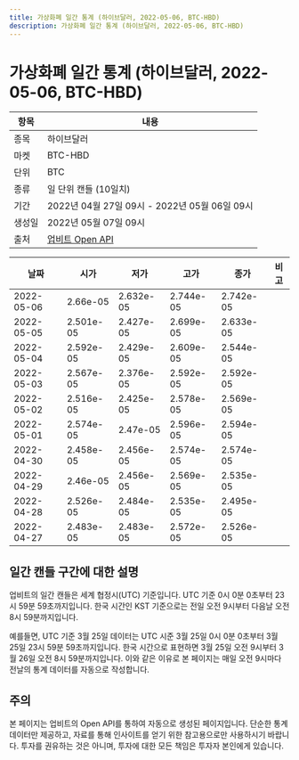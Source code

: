 ```yaml
---
title: 가상화폐 일간 통계 (하이브달러, 2022-05-06, BTC-HBD)
description: 가상화폐 일간 통계 (하이브달러, 2022-05-06, BTC-HBD)
---
```



가상화폐 일간 통계 (하이브달러, 2022-05-06, BTC-HBD)
===

|항목|내용|
|--|--|
|종목|하이브달러|
|마켓|BTC-HBD|
|단위|BTC|
|종류|일 단위 캔들 (10일치)|
|기간|2022년 04월 27일 09시 - 2022년 05월 06일 09시|
|생성일|2022년 05월 07일 09시|
|출처|[업비트 Open API](https://docs.upbit.com)|


|날짜|시가|저가|고가|종가|비고|
|--|--|--|--|--|--|
|2022-05-06|2.66e-05|2.632e-05|2.744e-05|2.742e-05|    |
|2022-05-05|2.501e-05|2.427e-05|2.699e-05|2.633e-05|    |
|2022-05-04|2.592e-05|2.429e-05|2.609e-05|2.544e-05|    |
|2022-05-03|2.567e-05|2.376e-05|2.592e-05|2.592e-05|    |
|2022-05-02|2.516e-05|2.425e-05|2.578e-05|2.569e-05|    |
|2022-05-01|2.574e-05|2.47e-05|2.596e-05|2.594e-05|    |
|2022-04-30|2.458e-05|2.456e-05|2.574e-05|2.574e-05|    |
|2022-04-29|2.46e-05|2.456e-05|2.569e-05|2.535e-05|    |
|2022-04-28|2.526e-05|2.484e-05|2.535e-05|2.495e-05|    |
|2022-04-27|2.483e-05|2.483e-05|2.572e-05|2.526e-05|    |


일간 캔들 구간에 대한 설명
---


업비트의 일간 캔들은 세계 협정시(UTC) 기준입니다. 
UTC 기준 0시 0분 0초부터 23시 59분 59초까지입니다. 
한국 시간인 KST 기준으로는 전일 오전 9시부터 다음날 오전 8시 59분까지입니다. 


예를들면, UTC 기준 3월 25일 데이터는 UTC 시준 3월 25일 0시 0분 0초부터 3월 25일 23시 59분 59초까지입니다. 
한국 시간으로 표현하면 3월 25일 오전 9시부터 3월 26일 오전 8시 59분까지입니다. 
이와 같은 이유로 본 페이지는 매일 오전 9시마다 전날의 통계 데이터를 자동으로 작성합니다. 


주의
---


본 페이지는 업비트의 Open API를 통하여 자동으로 생성된 페이지입니다. 
단순한 통계 데이터만 제공하고, 자료를 통해 인사이트를 얻기 위한 참고용으로만 사용하시기 바랍니다. 
투자를 권유하는 것은 아니며, 투자에 대한 모든 책임은 투자자 본인에게 있습니다. 
